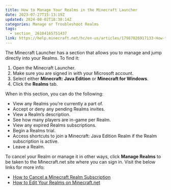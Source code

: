 ```yaml
---
title: How to Manage Your Realms in the Minecraft Launcher
date: 2023-07-27T15:13:19Z
updated: 2024-08-02T18:38:14Z
categories: Manage or Troubleshoot Realms
tags:
  - section_ 26104165751437
link: https://help.minecraft.net/hc/en-us/articles/17987026917133-How-to-Manage-Your-Realms-in-the-Minecraft-Launcher
---
```


The Minecraft Launcher has a section that allows you to manage and jump directly into your Realms. To find it:

1.  Open the Minecraft Launcher.
2.  Make sure you are signed in with your Microsoft account.
3.  Select either **Minecraft: Java Edition** or **Minecraft for Windows**.
4.  Click the **Realms** tab.

When in this section, you can do the following:

- View any Realms you’re currently a part of.
- Accept or deny any pending Realms invites.
- View a Realm’s description.
- See how many players are in-game per Realm.
- View any expired Realms subscriptions.
- Begin a Realms trial.
- Access shortcuts to join a Minecraft: Java Edition Realm if the Realm subscription is active.
- Leave a Realm.

To cancel your Realm or manage it in other ways, click **Manage Realms** to be taken to the Minecraft.net site where you can sign in. Visit the below links for more info:

- [How to Cancel a Minecraft Realm Subscription](../Manage-Realms-Subscriptions/How-Do-I-Cancel-a-Minecraft-Java-Edition-Realm-Subscription.md)
- [How to Edit Your Realms on Minecraft.net](./How-To-Edit-Your-Realms-on-Minecraft-net.md)
